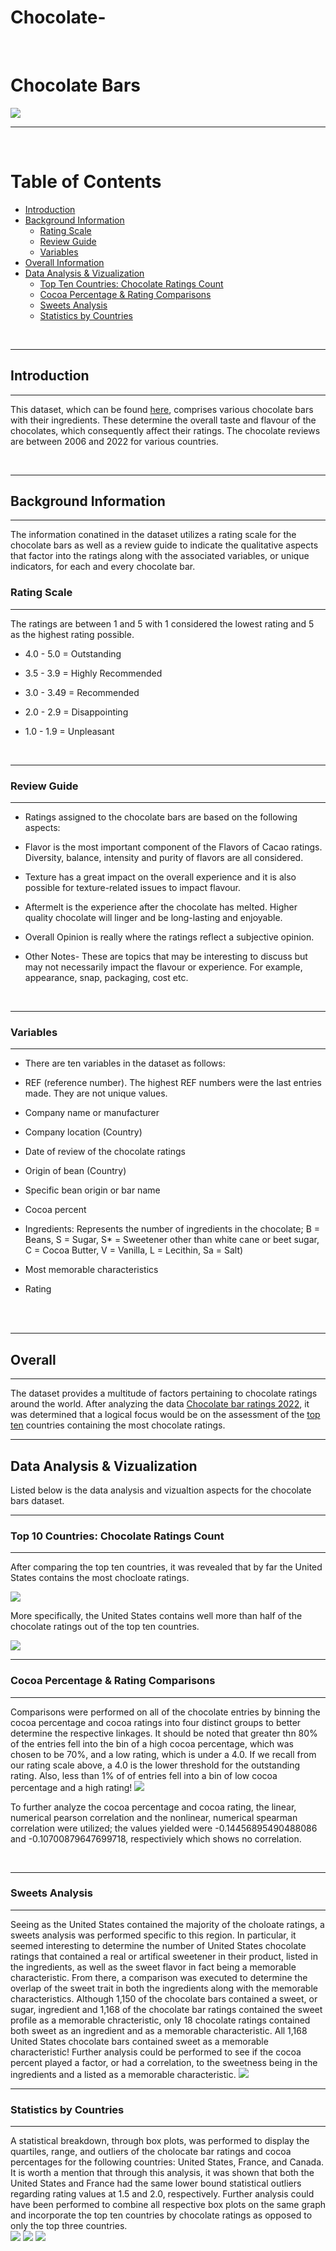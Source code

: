 # Chocolate-
<br />

# Chocolate Bars
![](images/chocolate.jpg)

***
<br />

# Table of Contents
- [Introduction](#introduction)
- [Background Information](#background-information)
    - [Rating Scale](#rating-scale)
    - [Review Guide](#review-guide)
    - [Variables](#variables)
- [Overall Information](#overall)
- [Data Analysis & Vizualization](#data-analysis--vizualization)
    - [Top Ten Countries: Chocolate Ratings Count](#top-10-countries-chocolate-ratings-count)
    - [Cocoa Percentage & Rating Comparisons](#cocoa-percentage--rating-comparisons)
    - [Sweets Analysis](#sweets-analysis)
    - [Statistics by Countries](#statistics-by-countries)
<br />

***
## **Introduction**
***
This dataset, which can be found [here](https://www.kaggle.com/datasets/nyagami/chocolate-bar-ratings-2022), comprises various chocolate bars with their ingredients. These determine the overall taste and flavour of the chocolates, which consequently affect their ratings. The chocolate reviews are between 2006 and 2022 for various countries.

<br />

***
## **Background Information**
***
The information conatined in the dataset utilizes a rating scale for the chocolate bars as well as a review guide to indicate the qualitative aspects that factor into the ratings along with the associated variables, or unique indicators, for each and every chocolate bar.

### **Rating Scale**
***
The ratings are between 1 and 5 with 1 considered the lowest rating and 5 as the highest rating possible.

- 4.0 - 5.0 = Outstanding

- 3.5 - 3.9 = Highly Recommended

- 3.0 - 3.49 = Recommended

- 2.0 - 2.9 = Disappointing

- 1.0 - 1.9 = Unpleasant
<br />

***
### **Review Guide**
***
- Ratings assigned to the chocolate bars are based on the following aspects:

- Flavor is the most important component of the Flavors of Cacao ratings. Diversity, balance, intensity and purity of flavors are all considered.

- Texture has a great impact on the overall experience and it is also possible for texture-related issues to impact flavour.

- Aftermelt is the experience after the chocolate has melted. Higher quality chocolate will linger and be long-lasting and enjoyable.

- Overall Opinion is really where the ratings reflect a subjective opinion.

- Other Notes- These are topics that may be interesting to discuss but may not necessarily impact the flavour or experience. For example, appearance, snap, packaging, cost etc.
<br />

***
### **Variables**
***
- There are ten variables in the dataset as follows:

- REF (reference number). The highest REF numbers were the last entries made. They are not unique values.

- Company name or manufacturer

- Company location (Country)

- Date of review of the chocolate ratings

- Origin of bean (Country)

- Specific bean origin or bar name

- Cocoa percent

- Ingredients: Represents the number of ingredients in the chocolate; B = Beans, S = Sugar, S* = Sweetener other than white cane or beet sugar, C = Cocoa Butter, V = Vanilla, L = Lecithin, Sa = Salt)

- Most memorable characteristics

- Rating

<br />
<br />

***
## **Overall**
***
The dataset provides a multitude of factors pertaining to chocolate ratings around the world. After analyzing the data [Chocolate bar ratings 2022](data/Chocolate_bar_ratings_2022.csv), it was determined that a logical focus would be on the assessment of the [top ten](#top-10-countries-chocolate-ratings-count) countries containing the most chocolate ratings.
<br />

***
## Data Analysis & Vizualization
Listed below is the data analysis and vizualtion aspects for the chocolate bars dataset.
***

### Top 10 Countries: Chocolate Ratings Count
***
After comparing the top ten countries, it was revealed that by far the United States contains the most chocloate ratings. 

![](images/top_ten_bar_plot.png) <br />

More specifically, the United States contains well more than half of the chocolate ratings out of the top ten countries.

![](images/top_ten_pie_chart.png) <br />

***
### Cocoa Percentage & Rating Comparisons
***
Comparisons were performed on all of the chocolate entries by binning the cocoa percentage and cocoa ratings into four distinct groups to better determine the respective linkages. It should be noted that greater thn 80% of the entries fell into the bin of a high cocoa percentage, which was chosen to be 70%, and a low rating, which is under a 4.0. If we recall from our rating scale above, a 4.0 is the lower threshold for the outstanding rating. Also, less than 1% of of entries fell into a bin of low cocoa percentage and a high rating!
![](images/binned_cocoa_analysis.png) <br />

To further analyze the cocoa percentage and cocoa rating, the linear, numerical pearson correlation and the nonlinear, numerical spearman correlation were utilized; the values yielded were -0.14456895490488086 and -0.10700879647699718, respectiviely which shows no correlation.  

<br />

***
### Sweets Analysis
***
Seeing as the United States contained the majority of the choloate ratings, a sweets analysis was performed specific to this region. In particular, it seemed interesting to determine the number of United States chocolate ratings that contained a real or artifical sweetener in their product, listed in the ingredients, as well as the sweet flavor in fact being a memorable characteristic. From there, a comparison was executed to determine the overlap of the sweet trait in both the ingredients along with the memorable characteristics. Although 1,150 of the chocolate bars contained a sweet, or sugar, ingredient and 1,168 of the chocolate bar ratings contained the sweet profile as a memorable chracteristic, only 18 chocolate ratings contained both sweet as an ingredient and as a memorable characteristic. All 1,168 United States chocolate bars contained sweet as a memorable characteristic! Further analysis could be performed to see if the cocoa percent played a factor, or had a correlation, to the sweetness being in the ingredients and a listed as a memorable characteristic.
![](images/sweets_analysis.png) <br />

***
### Statistics by Countries
***
A statistical breakdown, through box plots, was performed to display the quartiles, range, and outliers of the cholocate bar ratings and cocoa percentages for the following countries: United States, France, and Canada. It is worth a mention that through this analysis, it was shown that both the United States and France had the same lower bound statistical outliers regarding rating values at 1.5 and 2.0, respectively. Further analysis could have been performed to combine all respective box plots on the same graph and incorporate the top ten countries by chocolate ratings as opposed to only the top three countries.
<br />
![](images/us_chocolate_stats.png)
![](images/france_chocolate_stats.png)
![](images/canada_chocolate_stats.png)